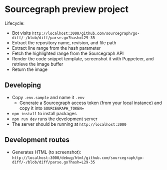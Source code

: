 # Sourcegraph preview project

Lifecycle:

- Bot visits `http://localhost:3000/github.com/sourcegraph/go-diff/-/blob/diff/parse.go?hash=L29-35`
- Extract the repository name, revision, and file path
- Extract line range from the hash parameter
- Fetch the highlighted range from the Sourcegraph API
- Render the code snippet template, screenshot it with Puppeteer, and retrieve the image buffer
- Return the image

## Developing

- Copy `.env.sample` and name it `.env`
  - Generate a Sourcegraph access token (from your local instance) and copy it into `SOURCEGRAPH_TOKEN=`
- `npm install` to install packages
- `npm run dev` runs the development server
- The server should be running at `http://localhost:3000`

## Development routes

- Generates HTML (to screenshot): `http://localhost:3000/debug/html/github.com/sourcegraph/go-diff/-/blob/diff/parse.go?hash=L29-35`
